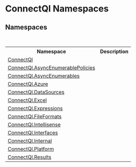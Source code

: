 # ConnectQl Namespaces

## Namespaces
&nbsp;<table><tr><th>Namespace</th><th>Description</th></tr><tr><td><a href="N_ConnectQl">ConnectQl</a></td><td></td></tr><tr><td><a href="N_ConnectQl_AsyncEnumerablePolicies">ConnectQl.AsyncEnumerablePolicies</a></td><td></td></tr><tr><td><a href="N_ConnectQl_AsyncEnumerables">ConnectQl.AsyncEnumerables</a></td><td></td></tr><tr><td><a href="N_ConnectQl_Azure">ConnectQl.Azure</a></td><td></td></tr><tr><td><a href="N_ConnectQl_DataSources">ConnectQl.DataSources</a></td><td></td></tr><tr><td><a href="G_ConnectQl_Excel">ConnectQl.Excel</a></td><td></td></tr><tr><td><a href="G_ConnectQl_Expressions">ConnectQl.Expressions</a></td><td></td></tr><tr><td><a href="N_ConnectQl_FileFormats">ConnectQl.FileFormats</a></td><td></td></tr><tr><td><a href="N_ConnectQl_Intellisense">ConnectQl.Intellisense</a></td><td></td></tr><tr><td><a href="N_ConnectQl_Interfaces">ConnectQl.Interfaces</a></td><td></td></tr><tr><td><a href="G_ConnectQl_Internal">ConnectQl.Internal</a></td><td></td></tr><tr><td><a href="G_ConnectQl_Platform">ConnectQl.Platform</a></td><td></td></tr><tr><td><a href="N_ConnectQl_Results">ConnectQl.Results</a></td><td></td></tr></table>&nbsp;
